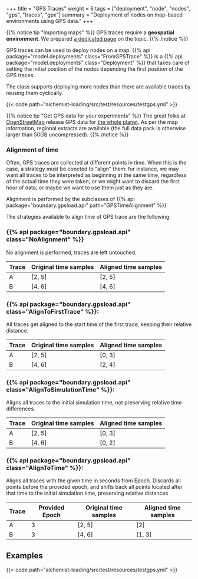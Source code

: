 +++
title = "GPS Traces"
weight = 6
tags = ["deployment", "node", "nodes", "gps", "traces", "gpx"]
summary = "Deployment of nodes on map-based environments using GPS data."
+++

{{% notice tip "Importing maps" %}}
GPS traces require a **geospatial environment**. We prepared [a dedicated page](../../environment/maps) on the topic.
{{% /notice  %}}

GPS traces can be used to deploy nodes on a map.
{{% api package="model.deployments" class="FromGPSTrace" %}}
is a {{% api package="model.deployments" class="Deployment" %}}
that takes care of setting the initial position of the nodes depending the first position of the GPS traces.

The class supports deploying more nodes than there are available traces by reusing them cyclically.

{{< code path="alchemist-loading/src/test/resources/testgps.yml" >}}

{{% notice tip "Get GPS data for your experiments" %}}
The great folks at [OpenStreetMap](https://openstreetmap.org) release GPS data for
[the whole planet](https://planet.openstreetmap.org/gps/).
As per the map information,
regional extracts
are available
(the full data pack is otherwise larger than 50GB uncompressed).
{{% /notice %}}

### Alignment of time

Often, GPS traces are collected at different points in time.
When this is the case, a strategy must be concted to "align" them:
for instance, we may want all traces to be interpreted as beginning at the same time,
regardless of the actual time they were taken;
or we might want to discard the first hour of data;
or maybe we want to use them just as they are.

Alignment is performed by the subclasses of
{{% api package="boundary.gpsload.api" path="GPSTimeAlignment" %}}

The strategies available to align time of GPS trace are the following:

### {{% api package="boundary.gpsload.api" class="NoAlignment" %}}

No alignment is performed, traces are left untouched.

| Trace | Original time samples | Aligned time samples |
|-------|-----------------------|----------------------|
| A     | [2, 5]                | [2, 5]               |
| B     | [4, 6]                | [4, 6]               |

### {{% api package="boundary.gpsload.api" class="AlignToFirstTrace" %}}:

All traces get aligned to the start time of the first trace,
keeping their relative distance.

| Trace | Original time samples | Aligned time samples |
|-------|-----------------------|----------------------|
| A     | [2, 5]                | [0, 3]               |
| B     | [4, 6]                | [2, 4]               |

### {{% api package="boundary.gpsload.api" class="AlignToSimulationTime" %}}:

Aligns all traces to the initial simulation time,
not preserving relative time differences.

| Trace | Original time samples | Aligned time samples |
|-------|-----------------------|----------------------|
| A     | [2, 5]                | [0, 3]               |
| B     | [4, 6]                | [0, 2]               |

### {{% api package="boundary.gpsload.api" class="AlignToTime" %}}:

Aligns all traces with the given time in seconds from Epoch.
Discards all points before the provided epoch,
and shifts back all points located after that time to the initial
simulation time, preserving relative distances

| Trace | Provided Epoch | Original time samples | Aligned time samples |
|-------|----------------|-----------------------|----------------------|
| A     | 3              | [2, 5]                | [2]                  |
| B     | 3              | [4, 6]                | [1, 3]               |

## Examples

{{< code path="alchemist-loading/src/test/resources/testgps.yml" >}}

